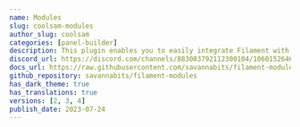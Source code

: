 ```yaml
---
name: Modules
slug: coolsam-modules
author_slug: coolsam
categories: [panel-builder]
description: This plugin enables you to easily integrate Filament with your Laravel Modular app powered by nwidart/laravel-modules. Host all your panel's code autonomously in your module!
discord_url: https://discord.com/channels/883083792112300104/1060152646113185852
docs_url: https://raw.githubusercontent.com/savannabits/filament-modules/main/README.md
github_repository: savannabits/filament-modules
has_dark_theme: true
has_translations: true
versions: [2, 3, 4]
publish_date: 2023-07-24
---
```

